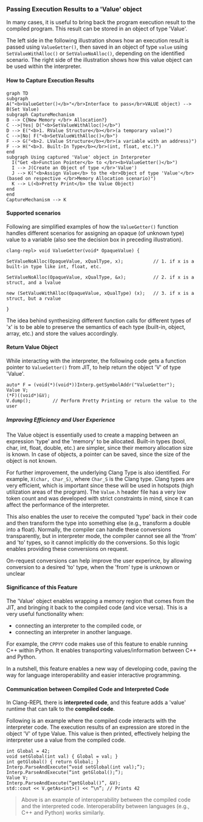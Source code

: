 ### Passing Execution Results to a 'Value' object

In many cases, it is useful to bring back the program execution result to the 
compiled program. This result can be stored in an object of type 'Value'. 

The left side in the following illustration shows how an execution result is 
passed using `ValueGetter()`, then saved in an object of type `value` using 
`SetValueWithAlloc()` or `SetValueNoAlloc()`, depending on the identified 
scenario. The right side of the illustration shows how this value object can be
 used within the interpreter.

#### How to Capture Execution Results

```mermaid
graph TD
subgraph  
A("<b>ValueGetter()</b>"</br>Interface to pass</br>VALUE object) --> B(Set Value)
subgraph CaptureMechanism
B --> C{New Memory </br> Allocation?}
C -->|Yes| D("<b>SetValueWithAlloc()</b>")
D --> E("<b>1. RValue Structure</b></br>(a temporary value)")
C -->|No| F("<b>SetValueWithAlloc()</b>")
F --> G("<b>2. LValue Structure</b></br>(a variable with an address)")
F --> H("<b>3. Built-In Type</b></br>(int, float, etc.)")
end
subgraph Using captured 'Value' object in Interpreter
  I("Get <b>Function Pointer</b> to </br><b>ValueGetter()</b>")
  I --> J(Create an Object of type </br>'Value')
  J --> K("<b>Assign Value</b> to the <br>Object of type 'Value'</br>(based on respective </br>Memory Allocation scenario)")
  K --> L(<b>Pretty Print</b> the Value Object)
end
end
CaptureMechanism --> K
```

#### Supported scenarios
Following are simplified examples of how the `ValueGetter()` function handles 
different scenarios for assigning an opaque (of unknown type) value to a 
variable (also see the decision box in preceding illustration).

```
clang-repl> void ValueGetter(void* OpaqueValue) {

SetValueNoAlloc(OpaqueValue, xQualType, x);           // 1. if x is a built-in type like int, float, etc.

SetValueNoAlloc(OpaqueValue, xQualType, &x);          // 2. if x is a struct, and a lvalue

new (SetValueWithAlloc(OpaqueValue, xQualType) (x);   // 3. if x is a struct, but a rvalue

}
```
The idea behind synthesizing different function calls for different types of 
'x' is to be able to preserve the semantics of each type (built-in, object, 
array, etc.) and store the values accordingly.

#### Return Value Object
While interacting with the interpreter, the following code gets a function 
pointer to `ValueGetter()` from JIT, to help return the object 'V' of type 
'Value'.

```
auto* F = (void(*)(void*))Interp.getSymbolAddr("ValueGetter");
Value V;
(*F)((void*)&V);
V.dump();        // Perform Pretty Printing or return the value to the user
```

##### Improving Efficiency and User Experience

The Value object is essentially used to create a mapping between an expression 
'type' and the 'memory' to be allocated. Built-in types (bool, char, int, 
float, double, etc.) are simpler, since their memory allocation size is known. 
In case of objects, a pointer can be saved, since the size of the object is 
not known.

For further improvement, the underlying Clang Type is also identified. For 
example, `X(char, Char_S)`, where `Char_S` is the Clang type. Clang types are 
very efficient, which is important since these will be used in hotspots (high 
utilization areas of the program). The `Value.h` header file has a very low 
token count and was developed with strict constraints in mind, since it can 
affect the performance of the interpreter.

This also enables the user to receive the computed 'type' back in their code 
and then transform the type into something else (e.g., transform a double into 
a float). Normally, the compiler can handle these conversions transparently, 
but in interpreter mode, the compiler cannot see all the 'from' and 'to' types,
 so it cannot implicitly do the conversions. So this logic enables providing 
these conversions on request. 

On-request conversions can help improve the user experince, by allowing 
conversion to a desired 'to' type, when the 'from' type is unknown or unclear

#### Significance of this Feature

The 'Value' object enables wrapping a memory region that comes from the 
JIT, and bringing it back to the compiled code (and vice versa). 
This is a very useful functionality when:

- connecting an interpreter to the compiled code, or
- connecting an interpreter in another language.

For example, the `CPPYY` code makes use of this feature to enable running 
C++ within Python. It enables transporting values/information between C++ 
and Python.

In a nutshell, this feature enables a new way of developing code, paving the 
way for language interoperability and easier interactive programming.

#### Communication between Compiled Code and Interpreted Code

In Clang-REPL there is **interpreted code**, and this feature adds a 'value' 
runtime that can talk to the **compiled code**.

Following is an example where the compiled code interacts with the interpreter 
code. The execution results of an expression are stored in the object 'V' of 
type Value. This value is then printed, effectively helping the interpreter 
use a value from the compiled code.

```
int Global = 42;
void setGlobal(int val) { Global = val; }
int getGlobal() { return Global; }
Interp.ParseAndExecute(“void setGlobal(int val);”);
Interp.ParseAndExecute(“int getGlobal();”);
Value V;
Interp.ParseAndExecute(“getGlobal()”, &V);
std::cout << V.getAs<int>() << “\n”; // Prints 42
```

> Above is an example of interoperability between the compiled code and the 
interpreted code. Interoperability between languages (e.g., C++ and Python) 
works similarly.
